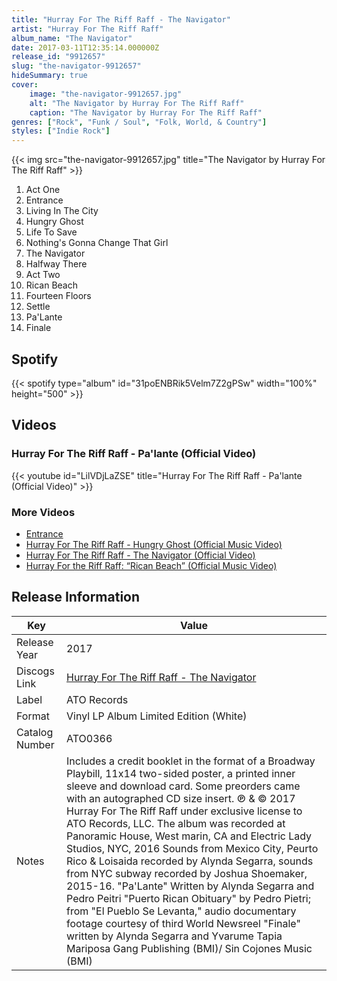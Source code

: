```yaml
---
title: "Hurray For The Riff Raff - The Navigator"
artist: "Hurray For The Riff Raff"
album_name: "The Navigator"
date: 2017-03-11T12:35:14.000000Z
release_id: "9912657"
slug: "the-navigator-9912657"
hideSummary: true
cover:
    image: "the-navigator-9912657.jpg"
    alt: "The Navigator by Hurray For The Riff Raff"
    caption: "The Navigator by Hurray For The Riff Raff"
genres: ["Rock", "Funk / Soul", "Folk, World, & Country"]
styles: ["Indie Rock"]
---
```


{{< img src="the-navigator-9912657.jpg" title="The Navigator by Hurray For The Riff Raff" >}}

<!-- section break -->

1. Act One
2. Entrance
3. Living In The City
4. Hungry Ghost
5. Life To Save
6. Nothing's Gonna Change That Girl
7. The Navigator
8. Halfway There
9. Act Two
10. Rican Beach
11. Fourteen Floors
12. Settle
13. Pa'Lante
14. Finale

<!-- section break -->


## Spotify
{{< spotify type="album" id="31poENBRik5Velm7Z2gPSw" width="100%" height="500" >}}



## Videos
### Hurray For The Riff Raff - Pa'lante (Official Video)
{{< youtube id="LilVDjLaZSE" title="Hurray For The Riff Raff - Pa'lante (Official Video)" >}}<br>

### More Videos

- [Entrance](https://www.youtube.com/watch?v=Z0T3sCrDSls)
- [Hurray For The Riff Raff - Hungry Ghost (Official Music Video)](https://www.youtube.com/watch?v=6xRJ-MuN46E)
- [Hurray For The Riff Raff - The Navigator (Official Video)](https://www.youtube.com/watch?v=DqNAD0_zsuw)
- [Hurray For the Riff Raff: “Rican Beach” (Official Music Video)](https://www.youtube.com/watch?v=TqfxkKR7y98)


## Release Information
|  Key           | Value                                                |
| ---------------| ---------------------------------------------------- |
| Release Year   | 2017                                   |
| Discogs Link   | [Hurray For The Riff Raff - The Navigator](https://www.discogs.com/release/9912657-Hurray-For-The-Riff-Raff-The-Navigator) |
| Label          | ATO Records |
| Format         | Vinyl LP Album Limited Edition (White) |
| Catalog Number | ATO0366 |
| Notes | Includes a credit booklet in the format of a Broadway Playbill, 11x14 two-sided poster, a printed inner sleeve and download card. Some preorders came with an autographed CD size insert.  ℗ & © 2017 Hurray For The Riff Raff under exclusive license to ATO Records, LLC.  The album was recorded at Panoramic House, West marin, CA and Electric Lady Studios, NYC, 2016 Sounds from Mexico City, Peurto Rico & Loisaida recorded by Alynda Segarra, sounds from NYC subway recorded by Joshua Shoemaker, 2015-16.  "Pa'Lante" Written by Alynda Segarra and Pedro Peitri "Puerto Rican Obituary" by Pedro Pietri; from "El Pueblo Se Levanta," audio documentary footage courtesy of third World Newsreel  "Finale" written by Alynda Segarra and Yvarume Tapia Mariposa Gang Publishing (BMI)/ Sin Cojones Music (BMI) |